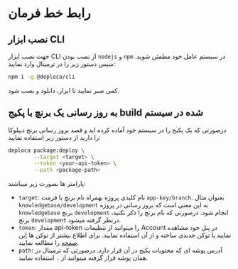 # رابط خط فرمان

## نصب ابزار CLI
جهت نصب ابزار CLI از نصب بودن `nodejs` و `npm` در سیستم عامل خود مطمئن شوید. سپس دستور زیر را در ترمینال وارد نمایید:

``` {.sh linenums="1"}
npm i -g @deploca/cli
```

کمی صبر نمایید تا ابزار، دانلود و نصب شود.

## به روز رسانی یک برنچ با پکیج build شده در سیستم
درصورتی که یک پکیج را در سیستم خود آماده کرده اید و قصد بروز رسانی برنچ دیپلوکا را دارید از دستور زیر استفاده نمایید:

``` {.sh linenums="1"}
deploca package:deploy \
        --target <target> \
        --token <your-api-token> \
        --path <package-path>
```

پارامتر ها بصورت زیر میباشند:

  * `target`: نام کلیدی پروژه بهمراه نام برنچ با فرمت `app-key/branch`. بعنوان مثال `knowledgebase/development` به این معنی است که بروز رسانی در پروژه `knowledgebase` برنچ `development` انجام شود. درصورتی که نام برنچ را ذکر نکنید، برنچ `development` درنظر گرفته میشود.
  * `token`: مقدار api-token را میتوانید از تنظیمات Account در پنل خود مشاهده نمایید یا توکن جدیدی ساخته و از آن استفاده نمایید. برای اطلاع بیشتر از توکن ها [این صفحه](../api-tokens/) را مطالعه نمایید.
  * `path`: آدرس پوشه ای که محتویات پکیج در آن قرار دارد. درصورتی که ترمینال در همان پوشه قرار گرفته میتوانید از `.` استفاده نمایید.

